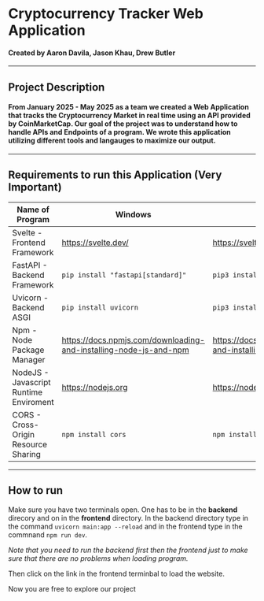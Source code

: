 # Cryptocurrency Tracker Web Application
#### Created by Aaron Davila, Jason Khau, Drew Butler
-----
## Project Description

#### From January 2025 - May 2025 as a team we created a Web Application that tracks the Cryptocurrency Market in real time using an API provided by CoinMarketCap. Our goal of the project was to understand how to handle **APIs** and **Endpoints** of a program. We wrote this application utilizing different tools and langauges to maximize our output.
-----

## Requirements to run this Application (**Very Important**)

| Name of Program                        | Windows                                                                | MacOS                                                             |
| -------------------------------------- | ---------------------------------------------------------------------- | ----------------------------------------------------------------- |
| Svelte - Frontend Framework            | https://svelte.dev/                                                    | https://svelte.dev/                                               |
| FastAPI - Backend Framework            | `pip install "fastapi[standard]"`                                      | `pip3 install "fastapi[standard]"`                                |
| Uvicorn - Backend ASGI                 | `pip install uvicorn`                                                  | `pip3 install uvicorn`                                            |
| Npm - Node Package Manager             | https://docs.npmjs.com/downloading-and-installing-node-js-and-npm      | https://docs.npmjs.com/downloading-and-installing-node-js-and-npm |
| NodeJS - Javascript Runtime Enviroment | https://nodejs.org                                                     | https://nodejs.org                                                |
| CORS - Cross-Origin Resource Sharing   | `npm install cors`                                                     | `npm install cors`                                                |

-----

## How to run

Make sure you have two terminals open. One has to be in the **backend** direcory and on in the **frontend** directory. In the backend directory type in the command `uvicorn main:app --reload` and in the frontend type in the commnand `npm run dev`. 

*Note that you need to run the backend first then the frontend just to make sure that there are no problems when loading program.*

Then click on the link in the frontend terminbal to load the website.

Now you are free to explore our project
